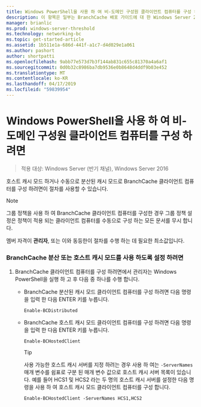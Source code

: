 ```yaml
---
title: Windows PowerShell을 사용 하 여 비-도메인 구성원 클라이언트 컴퓨터를 구성 하려면
description: 이 항목은 일부는 BranchCache 배포 가이드에 대 한 Windows Server 2016, 지사에 WAN 대역폭 사용량을 최적화 하기 위해 분산 및 호스트 캐시 모드로 BranchCache를 배포 하는 방법을 보여 주는
manager: brianlic
ms.prod: windows-server-threshold
ms.technology: networking-bc
ms.topic: get-started-article
ms.assetid: 1b511e1a-686d-441f-a1c7-d4d029e1a061
ms.author: pashort
author: shortpatti
ms.openlocfilehash: 9abb77e573d7b3f144ab831c655c81370a4a6af1
ms.sourcegitcommit: 0d0b32c8986ba7db9536e0b8648d4ddf9b03e452
ms.translationtype: MT
ms.contentlocale: ko-KR
ms.lasthandoff: 04/17/2019
ms.locfileid: "59839954"
---
```

# <a name="use-windows-powershell-to-configure-non-domain-member-client-computers"></a>Windows PowerShell을 사용 하 여 비-도메인 구성원 클라이언트 컴퓨터를 구성 하려면

>적용 대상: Windows Server (반기 채널), Windows Server 2016

호스트 캐시 모드 하거나 수동으로 분산된 캐시 모드로 BranchCache 클라이언트 컴퓨터를 구성 하려면이 절차를 사용할 수 있습니다.  
  
> [!NOTE]  
> 그룹 정책을 사용 하 여 BranchCache 클라이언트 컴퓨터를 구성한 경우 그룹 정책 설정은 정책이 적용 되는 클라이언트 컴퓨터를 수동으로 구성 하는 모든 문서를 무시 합니다.  
  
멤버 자격이 **관리자**, 또는 이와 동등한이 절차를 수행 하는 데 필요한 최소값입니다.  
  
### <a name="to-enable-branchcache-distributed-or-hosted-cache-mode"></a>BranchCache 분산 또는 호스트 캐시 모드를 사용 하도록 설정 하려면  
  
1.  BranchCache 클라이언트 컴퓨터를 구성 하려면에서 관리자는 Windows PowerShell을 실행 하 고 후 다음 중 하나를 수행 합니다.  
  
    -   BranchCache 분산된 캐시 모드 클라이언트 컴퓨터를 구성 하려면 다음 명령을 입력 한 다음 ENTER 키를 누릅니다.  
  
        `Enable-BCDistributed`  
  
    -   BranchCache 호스트 캐시 모드 클라이언트 컴퓨터를 구성 하려면 다음 명령을 입력 한 다음 ENTER 키를 누릅니다.  
  
        `Enable-BCHostedClient`  
  
        > [!TIP]  
        > 사용 가능한 호스트 캐시 서버를 지정 하려는 경우 사용 하 여는 `-ServerNames` 매개 변수를 쉼표로 구분 된 매개 변수 값으로 호스트 캐시 서버 목록이 있습니다. 예를 들어 HCS1 및 HCS2 라는 두 명의 호스트 캐시 서버를 설정한 다음 명령을 사용 하 여 호스트 캐시 모드 클라이언트 컴퓨터를 구성 합니다.  
        >   
        > `Enable-BCHostedClient -ServerNames HCS1,HCS2`  
  


